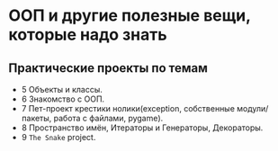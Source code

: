 # ООП и другие полезные вещи, которые надо знать

## Практические проекты по темам

* 5 Объекты и классы.
* 6 Знакомство с ООП.
* 7 Пет-проект крестики нолики(exception, собственные модули/пакеты, работа с файлами, pygame).
* 8 Пространство имён, Итераторы и Генераторы, Декораторы.
* 9 `The Snake` project.
